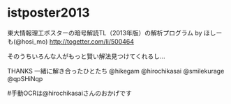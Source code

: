 istposter2013
=============

東大情報理工ポスターの暗号解読TL（2013年版）の解析プログラム by ほしーも(@hosi_mo)
http://togetter.com/li/500464

そのうちいろんな人がもっと賢い解法見つけてくれるし...

THANKS 一緒に解き合ったひとたち
@hikegam @hirochikasai @smilekurage @qpSHiNqp 

#手動OCRは@hirochikasaiさんのおかげです